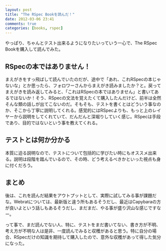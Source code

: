 ```yaml
---
layout: post
title: "The RSpec Bookを読んだ！"
date: 2012-03-06 23:41
comments: true
categories: [books, rspec]
---
```


やっぱり、ちゃんとテスト出来るようになりたいっていう一心で、The RSpec Bookを購入して読んでみた。

<!-- more -->

## RSpecの本ではありません！

まえがきをすっ飛ばして読んでいたのだが、途中で「あれ、これRSpecの本じゃないな」とか思ったら、フォロワーさんからまえがき読みましたか？と。戻ってまえがきを読み返してみると、「これはRSpecの本ではありません」と書いてあるではないか！そう、RSpecの文法を覚えたくて購入したんだけど、前半は全然そんな類の話しが出てこないのだ。そもそも、テストを書くとはどういう事なのか、そこから丁寧に説明してくれる。感覚的にはRSpecよりも、もっと上のレイヤーから説明をしてくれていて、だんだんと深堀りしていく感じ。RSpecは手段であり、目的ではないという事を教えてくれる。

## テストとは何か分かる

本質に迫る説明なので、テストについて包括的に学びたい時にもオススメ出来る。説明は段階を踏んでいるので、その時、どう考えるべきかといった視点も身に付くだろう。

## まとめ

後は、これを読んだ結果をアウトプットとして、実際に試してみる事が課題だな。Webratについては、最新版と違う所もあるそうだし、最近はCapybaraの方が良いよという話しもあるそうだし、まだまだ、やる事が盛り沢山な感じですなー。

って事で、まだ読んでない人、特に、テストをまだ書いてない、書き方が不明、考え方が不明な人は是非、一度読んでみると収穫があると思う。特に自分の場合、RSpecだけの知識を期待して購入したので、意外な収穫があって得した気分になった。	